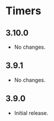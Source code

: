 Timers
======

3.10.0
------

* No changes.

3.9.1
-----

* No changes.

3.9.0
-----

* Initial release.
